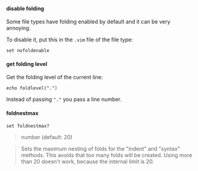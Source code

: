 #### disable folding

Some file types have folding enabled by default and it can be very annoying.

To disable it, put this in the `.vim` file of the file type:
```
set nofoldenable
```

#### get folding level

Get the folding level of the current line:
```
echo foldlevel(".")
```

Instead of passing `"."` you pass a line number.

#### foldnestmax

```
set foldnestmax?
```

> number (default: 20)

> Sets the maximum nesting of folds for the "indent" and "syntax" methods.
This avoids that too many folds will be created.
Using more than 20 doesn't work, because the internal limit is 20.
